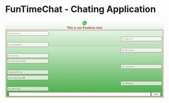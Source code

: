 # FunTimeChat - Chating Application
![](images/screencapture-localhost-3000-2024-06-03-11_35_53.png)

